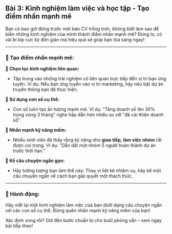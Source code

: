 ## Bài 3: Kinh nghiệm làm việc và học tập - Tạo điểm nhấn mạnh mẽ

Bạn có bao giờ đứng trước một bản CV trống trơn, không biết làm sao để biến những kinh nghiệm của mình thành điểm nhấn mạnh mẽ? Đừng lo, có vài bí kíp cực kỳ đơn giản mà hiệu quả sẽ giúp bạn tỏa sáng ngay!

---

### 📌 Tạo điểm nhấn mạnh mẽ:

**🔹 Chọn lọc kinh nghiệm liên quan:**
- Tập trung vào những trải nghiệm có liên quan trực tiếp đến vị trí bạn ứng tuyển. Ví dụ: Nếu bạn ứng tuyển vào vị trí marketing, hãy nêu bật dự án truyền thông bạn đã thực hiện.

**🔹 Sử dụng con số cụ thể:**
- Con số luôn tạo ấn tượng mạnh mẽ. Ví dụ: "Tăng doanh số lên 30% trong vòng 3 tháng" nghe hấp dẫn hơn nhiều so với "đã cải thiện doanh số".

**🔹 Nhấn mạnh kỹ năng mềm:**
- Nhiều sinh viên đã thấy rằng kỹ năng như **giao tiếp, làm việc nhóm** rất được coi trọng. Ví dụ: "Dẫn dắt một nhóm 5 người hoàn thành dự án trước thời hạn."

**🔹 Kể câu chuyện ngắn gọn:**
- Hãy tưởng tượng bạn làm thế này: Thay vì liệt kê nhiệm vụ, hãy kể một câu chuyện ngắn về cách bạn giải quyết một thách thức.

---

### 🚀 Hành động:

Hãy viết lại một kinh nghiệm làm việc của bạn dưới dạng câu chuyện ngắn với các con số cụ thể. Đừng quên nhấn mạnh kỹ năng mềm của bạn!

Xác định xong rồi? Giờ đến bước chuẩn bị cho buổi phỏng vấn – xem ngay bài tiếp theo!
